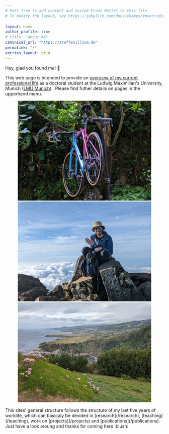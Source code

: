 ```yaml
---
# Feel free to add content and custom Front Matter to this file.
# To modify the layout, see https://jekyllrb.com/docs/themes/#overriding-theme-defaults

layout: home
author_profile: true
# title: "about me"
canonical_url: "https://steffenillium.de"
permalink: "/"
entries_layout: grid
---
```


Hey, glad you found me! :wave:

This web page is intended to provide an [overview of my current professional life](/about) as a doctoral student at the Ludwig Maximilian's University, Munich ([LMU Munich](https://www.lmu.de)). 
Please find futher details on pages in the upperhand menu.<br>
<figure class="third">
  <img src="/assets/images/photo/bike.jpg">

  <img src="/assets/images/photo/vulkan_wave.jpg">
  
  <img src="/assets/images/photo/azores.jpg">
</figure>
This sites' general structure follows the structure of my last five years of worklife, which can basicaly be devided in [research](/research), [teaching](/teaching), work on [projects](/projects) and [publications](/publications). Just have a look aroung and thanks for coming here :blush:
